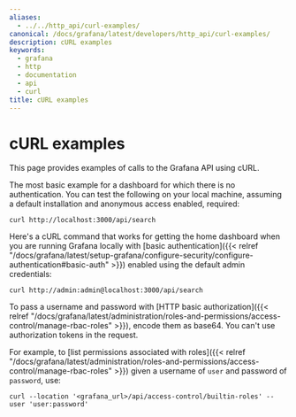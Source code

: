 ```yaml
---
aliases:
  - ../../http_api/curl-examples/
canonical: /docs/grafana/latest/developers/http_api/curl-examples/
description: cURL examples
keywords:
  - grafana
  - http
  - documentation
  - api
  - curl
title: cURL examples
---
```


# cURL examples

This page provides examples of calls to the Grafana API using cURL.

The most basic example for a dashboard for which there is no authentication. You can test the following on your local machine, assuming a default installation and anonymous access enabled, required:

```
curl http://localhost:3000/api/search
```

Here's a cURL command that works for getting the home dashboard when you are running Grafana locally with [basic authentication]({{< relref "/docs/grafana/latest/setup-grafana/configure-security/configure-authentication#basic-auth" >}}) enabled using the default admin credentials:

```
curl http://admin:admin@localhost:3000/api/search
```

To pass a username and password with [HTTP basic authorization]({{< relref "/docs/grafana/latest/administration/roles-and-permissions/access-control/manage-rbac-roles" >}}), encode them as base64.
You can't use authorization tokens in the request.

For example, to [list permissions associated with roles]({{< relref "/docs/grafana/latest/administration/roles-and-permissions/access-control/manage-rbac-roles" >}}) given a username of `user` and password of `password`, use:

```
curl --location '<grafana_url>/api/access-control/builtin-roles' --user 'user:password'
```
